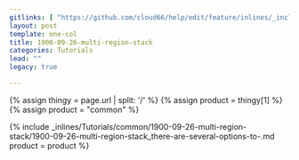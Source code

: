 ```yaml
---
gitlinks: [ "https://github.com/cloud66/help/edit/feature/inlines/_includes/_inlines/Tutorials/common/1900-09-26-multi-region-stack/1900-09-26-multi-region-stack_there-are-several-options-to-.md" ]
layout: post
template: one-col
title: 1900-09-26-multi-region-stack
categories: Tutorials
lead: ""
legacy: true

---
```


{% assign thingy = page.url | split: '/' %}
{% assign product = thingy[1] %}
{% assign product = "common" %}

{% include _inlines/Tutorials/common/1900-09-26-multi-region-stack/1900-09-26-multi-region-stack_there-are-several-options-to-.md  product = product %}
